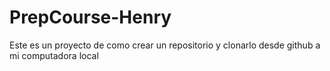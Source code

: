 # PrepCourse-Henry
Este es un proyecto de como crear un repositorio y clonarlo desde github a mi computadora local
